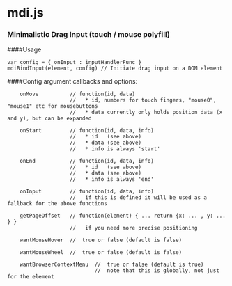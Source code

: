 # mdi.js
 
### Minimalistic Drag Input (touch / mouse polyfill)
####Usage

    var config = { onInput : inputHandlerFunc }
    mdiBindInput(element, config) // Initiate drag input on a DOM element
   
####Config argument callbacks and options:
     
     	onMove			// function(id, data)     
     					//   * id, numbers for touch fingers, "mouse0", "mouse1" etc for mousebuttons
     					//   * data currently only holds position data (x and y), but can be expanded
     						
     	onStart			// function(id, data, info)
     					//   * id   (see above)
     					//   * data (see above)
     					//   * info is always 'start'
     
     	onEnd			// function(id, data, info)
     					//   * id   (see above)
     					//   * data (see above)
     					//   * info is always 'end'
     
     	onInput 		// function(id, data, info)  
     					//   if this is defined it will be used as a fallback for the above functions 
     					
     	getPageOffset	// function(element) { ... return {x: ... , y: ... } }
     					//   if you need more precise positioning 
     					
     	wantMouseHover	//  true or false (default is false)
     					
     	wantMouseWheel	//  true or false (default is false)
 
     	wantBrowserContextMenu	//  true or false (default is true)
                                //  note that this is globally, not just for the element
